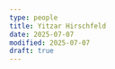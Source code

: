 ```yaml
---
type: people
title: Yitzar Hirschfeld
date: 2025-07-07
modified: 2025-07-07
draft: true
---
```


<!-- position title, institution -->

<!--
## E-mail

-->

<!--
## Website

-->

<!--
{{< id vocab="ORCID" id="" >}}
-->

<!-- Description -->
